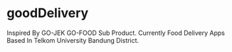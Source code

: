 # goodDelivery
Inspired By GO-JEK GO-FOOD Sub Product. Currently Food Delivery Apps Based In Telkom University Bandung District.
